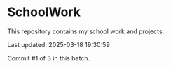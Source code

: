 # SchoolWork

This repository contains my school work and projects.

Last updated: 2025-03-18 19:30:59

Commit #1 of 3 in this batch.